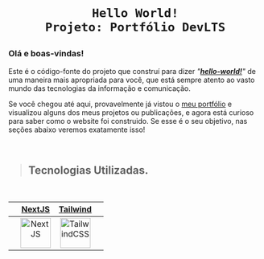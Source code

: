 <h1 align="center">

    Hello World!
    Projeto: Portfólio DevLTS

</h1>

### **Olá e boas-vindas!**

Este é o código-fonte do projeto que construí para dizer _"<u>**hello-world!**</u>"_ de uma maneira mais apropriada para você, que está sempre atento ao vasto mundo das tecnologias da informação e comunicação.

Se você chegou até aqui, provavelmente já vistou o [meu portfólio](https://devleonardots.github.io/portfolio/) e visualizou alguns dos meus projetos ou publicações, e agora está curioso para saber como o website foi construido. Se esse é o seu objetivo, nas seções abaixo veremos exatamente isso!

<br>

> ## Tecnologias Utilizadas.

<br>

|     |                                                 [NextJS](https://nextjs.org/)                                                  |                                                   [Tailwind](https://tailwindcss.com/)                                                    |     |
| :-: | :----------------------------------------------------------------------------------------------------------------------------: | :---------------------------------------------------------------------------------------------------------------------------------------: | :-: |
|     | [<img alt="NextJS" src="https://static.cdnlogo.com/logos/n/80/next-js.svg" width="60px" height="60px" />](https://nextjs.org/) | [<img alt="TailwindCSS" src="https://cdn.cdnlogo.com/logos/t/58/tailwindcss.svg" width="60px" height="60px" />](https://tailwindcss.com/) |     |
